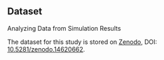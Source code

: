 ## Dataset
Analyzing Data from Simulation Results

The dataset for this study is stored on [Zenodo](https://zenodo.org/), DOI: [10.5281/zenodo.14620662](https://doi.org/10.5281/zenodo.14620662).
